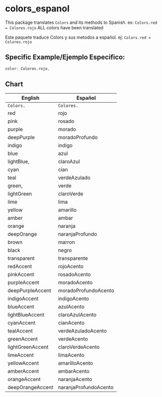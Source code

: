 # colors_espanol

This package translates ```Colors``` and its methods to Spanish.
ex: ```Colors.red = Colores.rojo```
ALL colors have been translated


Este paquete traduce Colors y sus metodos a español.
ej: ```Colors.red = Colores.rojo```

## Specific Example/Ejemplo Especifico:

```dart 
color: Colores.rojo,
```

##                               Chart
English | Español       
--- | --- |                 
```Colors.```| ```Colores.``` 
red | rojo | 
pink | rosado | 
purple | morado | 
deepPurple | moradoProfundo | 
indigo | indigo | 
blue | azul | 
lightBlue, | claroAzul | 
cyan | cian | 
teal | verdeAzulado | 
green, | verde | 
lightGreen | claroVerde | 
lime | lima | 
yellow | amarillo | 
amber | ambar | 
orange | naranja | 
deepOrange| naranjaProfundo | sdsdsdsdsdsdds
brown | marron | 
black | negro | 
transparent | transparente | 
redAccent | rojoAcento |
pinkAccent | rosadoAcento|
 purpleAccent|  moradoAcento|
 deepPurpleAccent| moradoProfundoAcento|
 indigoAccent| indigoAcento|
 blueAccent| azulAcento|
 lightBlueAccent| claroAzulAcento
 cyanAccent| cianAcento|
 tealAccent| verdeAzuladoAcento|
 greenAccent| verdeAcento|
 lightGreenAccent| claroVerdeAcento|
 limeAccent| limaAcento|
 yellowAccent| amarilloAcento|
 amberAccent| ambarAcento|
 orangeAccent| naranjaAcento|
 deepOrangeAccent| naranjaProfundoAcento|

<!-- - [Lab: Write your first Flutter app](https://flutter.dev/docs/get-started/codelab) -->


